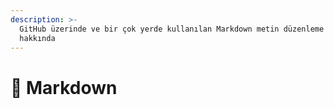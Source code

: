 ```yaml
---
description: >-
  GitHub üzerinde ve bir çok yerde kullanılan Markdown metin düzenleme formatı
  hakkında
---
```


# 📑 Markdown

